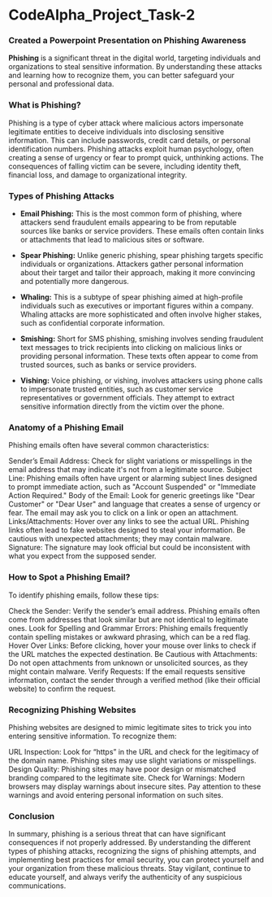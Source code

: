 # CodeAlpha_Project_Task-2
### Created a Powerpoint Presentation on Phishing Awareness

**Phishing** is a significant threat in the digital world, targeting individuals and organizations to steal sensitive information. By understanding these attacks and learning how to recognize them, you can better safeguard your personal and professional data.


### What is Phishing?
Phishing is a type of cyber attack where malicious actors impersonate legitimate entities to deceive individuals into disclosing sensitive information. This can include passwords, credit card details, or personal identification numbers. Phishing attacks exploit human psychology, often creating a sense of urgency or fear to prompt quick, unthinking actions. The consequences of falling victim can be severe, including identity theft, financial loss, and damage to organizational integrity.


### Types of Phishing Attacks
- **Email Phishing:** This is the most common form of phishing, where attackers send fraudulent emails appearing to be from reputable sources like banks or service providers. These emails often contain links or attachments that lead to malicious sites or software.

- **Spear Phishing:** Unlike generic phishing, spear phishing targets specific individuals or organizations. Attackers gather personal information about their target and tailor their approach, making it more convincing and potentially more dangerous.

- **Whaling:** This is a subtype of spear phishing aimed at high-profile individuals such as executives or important figures within a company. Whaling attacks are more sophisticated and often involve higher stakes, such as confidential corporate information.

- **Smishing:** Short for SMS phishing, smishing involves sending fraudulent text messages to trick recipients into clicking on malicious links or providing personal information. These texts often appear to come from trusted sources, such as banks or service providers.

- **Vishing:** Voice phishing, or vishing, involves attackers using phone calls to impersonate trusted entities, such as customer service representatives or government officials. They attempt to extract sensitive information directly from the victim over the phone.


### Anatomy of a Phishing Email
Phishing emails often have several common characteristics:

Sender’s Email Address: Check for slight variations or misspellings in the email address that may indicate it's not from a legitimate source.
Subject Line: Phishing emails often have urgent or alarming subject lines designed to prompt immediate action, such as "Account Suspended" or "Immediate Action Required."
Body of the Email: Look for generic greetings like "Dear Customer" or "Dear User" and language that creates a sense of urgency or fear. The email may ask you to click on a link or open an attachment.
Links/Attachments: Hover over any links to see the actual URL. Phishing links often lead to fake websites designed to steal your information. Be cautious with unexpected attachments; they may contain malware.
Signature: The signature may look official but could be inconsistent with what you expect from the supposed sender.


### How to Spot a Phishing Email?
To identify phishing emails, follow these tips:

Check the Sender: Verify the sender’s email address. Phishing emails often come from addresses that look similar but are not identical to legitimate ones.
Look for Spelling and Grammar Errors: Phishing emails frequently contain spelling mistakes or awkward phrasing, which can be a red flag.
Hover Over Links: Before clicking, hover your mouse over links to check if the URL matches the expected destination.
Be Cautious with Attachments: Do not open attachments from unknown or unsolicited sources, as they might contain malware.
Verify Requests: If the email requests sensitive information, contact the sender through a verified method (like their official website) to confirm the request.


### Recognizing Phishing Websites
Phishing websites are designed to mimic legitimate sites to trick you into entering sensitive information. To recognize them:

URL Inspection: Look for “https” in the URL and check for the legitimacy of the domain name. Phishing sites may use slight variations or misspellings.
Design Quality: Phishing sites may have poor design or mismatched branding compared to the legitimate site.
Check for Warnings: Modern browsers may display warnings about insecure sites. Pay attention to these warnings and avoid entering personal information on such sites.


### Conclusion
In summary, phishing is a serious threat that can have significant consequences if not properly addressed. By understanding the different types of phishing attacks, recognizing the signs of phishing attempts, and implementing best practices for email security, you can protect yourself and your organization from these malicious threats. Stay vigilant, continue to educate yourself, and always verify the authenticity of any suspicious communications.
